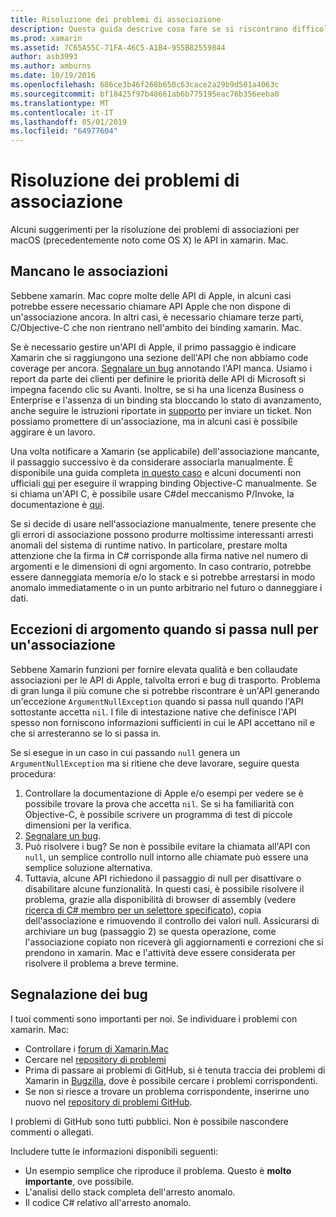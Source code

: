 ```yaml
---
title: Risoluzione dei problemi di associazione
description: Questa guida descrive cosa fare se si riscontrano difficoltà nell'associazione di una libreria Objective-C. In particolare, vengono illustrate le associazioni mancante, eccezioni di argomento quando si passa null per un'associazione e la segnalazione dei bug.
ms.prod: xamarin
ms.assetid: 7C65A55C-71FA-46C5-A1B4-955B82559844
author: asb3993
ms.author: amburns
ms.date: 10/19/2016
ms.openlocfilehash: 686ce3b46f268b650c63cace2a29b9d501a4063c
ms.sourcegitcommit: bf18425f97b48661ab6b775195eac76b356eeba0
ms.translationtype: MT
ms.contentlocale: it-IT
ms.lasthandoff: 05/01/2019
ms.locfileid: "64977604"
---
```

# <a name="binding-troubleshooting"></a>Risoluzione dei problemi di associazione

Alcuni suggerimenti per la risoluzione dei problemi di associazioni per macOS (precedentemente noto come OS X) le API in xamarin. Mac.

## <a name="missing-bindings"></a>Mancano le associazioni

Sebbene xamarin. Mac copre molte delle API di Apple, in alcuni casi potrebbe essere necessario chiamare API Apple che non dispone di un'associazione ancora. In altri casi, è necessario chiamare terze parti, C/Objective-C che non rientrano nell'ambito dei binding xamarin. Mac.

Se è necessario gestire un'API di Apple, il primo passaggio è indicare Xamarin che si raggiungono una sezione dell'API che non abbiamo code coverage per ancora. [Segnalare un bug](#reporting-bugs) annotando l'API manca. Usiamo i report da parte dei clienti per definire le priorità delle API di Microsoft si impegna facendo clic su Avanti. Inoltre, se si ha una licenza Business o Enterprise e l'assenza di un binding sta bloccando lo stato di avanzamento, anche seguire le istruzioni riportate in [supporto](http://xamarin.com/support) per inviare un ticket. Non possiamo promettere di un'associazione, ma in alcuni casi è possibile aggirare è un lavoro.

Una volta notificare a Xamarin (se applicabile) dell'associazione mancante, il passaggio successivo è da considerare associarla manualmente. È disponibile una guida completa [in questo caso](~/cross-platform/macios/binding/overview.md) e alcuni documenti non ufficiali [qui](http://brendanzagaeski.appspot.com/xamarin/0002.html) per eseguire il wrapping binding Objective-C manualmente. Se si chiama un'API C, è possibile usare C#del meccanismo P/Invoke, la documentazione è [qui](https://www.mono-project.com/docs/advanced/pinvoke/).

Se si decide di usare nell'associazione manualmente, tenere presente che gli errori di associazione possono produrre moltissime interessanti arresti anomali del sistema di runtime nativo. In particolare, prestare molta attenzione che la firma in C# corrisponde alla firma native nel numero di argomenti e le dimensioni di ogni argomento. In caso contrario, potrebbe essere danneggiata memoria e/o lo stack e si potrebbe arrestarsi in modo anomalo immediatamente o in un punto arbitrario nel futuro o danneggiare i dati.

## <a name="argument-exceptions-when-passing-null-to-a-binding"></a>Eccezioni di argomento quando si passa null per un'associazione

Sebbene Xamarin funzioni per fornire elevata qualità e ben collaudate associazioni per le API di Apple, talvolta errori e bug di trasporto. Problema di gran lunga il più comune che si potrebbe riscontrare è un'API generando un'eccezione `ArgumentNullException` quando si passa null quando l'API sottostante accetta `nil`. I file di intestazione native che definisce l'API spesso non forniscono informazioni sufficienti in cui le API accettano nil e che si arresteranno se lo si passa in.

Se si esegue in un caso in cui passando `null` genera un `ArgumentNullException` ma si ritiene che deve lavorare, seguire questa procedura:

1. Controllare la documentazione di Apple e/o esempi per vedere se è possibile trovare la prova che accetta `nil`. Se si ha familiarità con Objective-C, è possibile scrivere un programma di test di piccole dimensioni per la verifica.
2. [Segnalare un bug](#reporting-bugs).
3. Può risolvere i bug? Se non è possibile evitare la chiamata all'API con `null`, un semplice controllo null intorno alle chiamate può essere una semplice soluzione alternativa.
4. Tuttavia, alcune API richiedono il passaggio di null per disattivare o disabilitare alcune funzionalità. In questi casi, è possibile risolvere il problema, grazie alla disponibilità di browser di assembly (vedere [ricerca di C# membro per un selettore specificato](~/mac/app-fundamentals/mac-apis.md#finding_selector)), copia dell'associazione e rimuovendo il controllo dei valori null. Assicurarsi di archiviare un bug (passaggio 2) se questa operazione, come l'associazione copiato non riceverà gli aggiornamenti e correzioni che si prendono in xamarin. Mac e l'attività deve essere considerata per risolvere il problema a breve termine.

<a name="reporting-bugs"/>

## <a name="reporting-bugs"></a>Segnalazione dei bug

I tuoi commenti sono importanti per noi. Se individuare i problemi con xamarin. Mac:

- Controllare i [forum di Xamarin.Mac](https://forums.xamarin.com/categories/mac)
- Cercare nel [repository di problemi](https://github.com/xamarin/xamarin-macios/issues) 
- Prima di passare ai problemi di GitHub, si è tenuta traccia dei problemi di Xamarin in [Bugzilla](https://bugzilla.xamarin.com/describecomponents.cgi), dove è possibile cercare i problemi corrispondenti.
- Se non si riesce a trovare un problema corrispondente, inserirne uno nuovo nel [repository di problemi GitHub](https://github.com/xamarin/xamarin-macios/issues/new).

I problemi di GitHub sono tutti pubblici. Non è possibile nascondere commenti o allegati. 

Includere tutte le informazioni disponibili seguenti:

- Un esempio semplice che riproduce il problema. Questo è **molto importante**, ove possibile. 
- L'analisi dello stack completa dell'arresto anomalo.
- Il codice C# relativo all'arresto anomalo.

